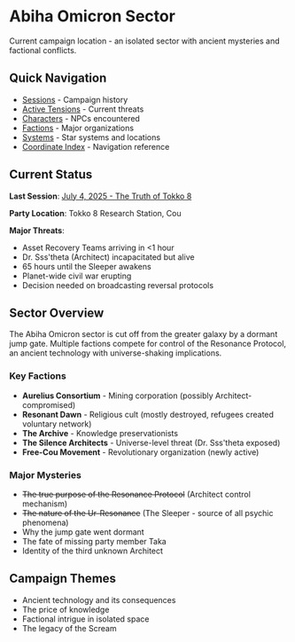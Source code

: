 # Abiha Omicron Sector

Current campaign location - an isolated sector with ancient mysteries and factional conflicts.

## Quick Navigation

- [Sessions](sessions/) - Campaign history
- [Active Tensions](plot-threads/active-tensions.md) - Current threats
- [Characters](characters/) - NPCs encountered
- [Factions](factions/) - Major organizations
- [Systems](systems/) - Star systems and locations
- [Coordinate Index](systems-coordinate-index.md) - Navigation reference

## Current Status

**Last Session**: [July 4, 2025 - The Truth of Tokko 8](sessions/2025-07-04-truth-of-tokko-8.md)

**Party Location**: Tokko 8 Research Station, Cou

**Major Threats**:
- Asset Recovery Teams arriving in <1 hour
- Dr. Sss'theta (Architect) incapacitated but alive
- 65 hours until the Sleeper awakens
- Planet-wide civil war erupting
- Decision needed on broadcasting reversal protocols

## Sector Overview

The Abiha Omicron sector is cut off from the greater galaxy by a dormant jump gate. Multiple factions compete for control of the Resonance Protocol, an ancient technology with universe-shaking implications.

### Key Factions
- **Aurelius Consortium** - Mining corporation (possibly Architect-compromised)
- **Resonant Dawn** - Religious cult (mostly destroyed, refugees created voluntary network)
- **The Archive** - Knowledge preservationists
- **The Silence Architects** - Universe-level threat (Dr. Sss'theta exposed)
- **Free-Cou Movement** - Revolutionary organization (newly active)

### Major Mysteries
- ~~The true purpose of the Resonance Protocol~~ (Architect control mechanism)
- ~~The nature of the Ur-Resonance~~ (The Sleeper - source of all psychic phenomena)
- Why the jump gate went dormant
- The fate of missing party member Taka
- Identity of the third unknown Architect

## Campaign Themes
- Ancient technology and its consequences
- The price of knowledge
- Factional intrigue in isolated space
- The legacy of the Scream